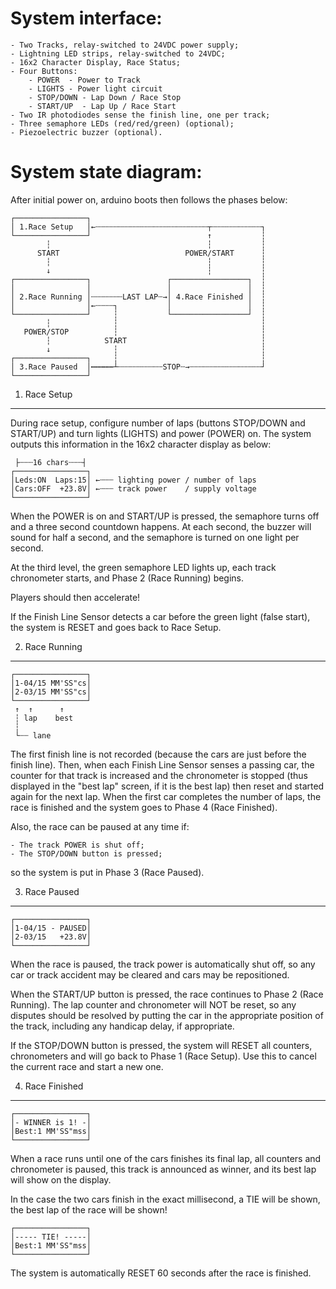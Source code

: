 System interface:
=================

	- Two Tracks, relay-switched to 24VDC power supply;
	- Lightning LED strips, relay-switched to 24VDC;
	- 16x2 Character Display, Race Status;
	- Four Buttons:
		- POWER  - Power to Track
		- LIGHTS - Power light circuit
		- STOP/DOWN - Lap Down / Race Stop
		- START/UP  - Lap Up / Race Start
	- Two IR photodiodes sense the finish line, one per track;
	- Three semaphore LEDs (red/red/green) (optional);
	- Piezoelectric buzzer (optional).



System state diagram:
=====================

After initial power on, arduino boots then follows the phases below:

	┌────────────────┐
	│ 1.Race Setup   │←┄┄┄┄┄┄┄┄┄┄┄┄┄┄┄┄┄┄┄┄┄┄┄┄┄┬┄┄┄┄┄┄┄┄┄┄┄┐
	└────────────────┘                          ↑           ┆
	        ┆                                   ┆           ┆
	      START                            POWER/START      ┆
	        ┆                                   ┆           ┆
	        ↓                                   ┆           ┆
	┌────────────────┐                 ┌─────────────────┐  ┆
	│                │                 │                 │  ┆
	│ 2.Race Running │┄┄┄┄┄┄┄LAST LAP┄→│ 4.Race Finished │  ┆
	│                │←┄┄┄┄┐           │                 │  ┆
	└────────────────┘     ┆           └─────────────────┘  ┆
	        ┆              ┆                                ┆
	   POWER/STOP          ┆                                ┆
	        ┆            START                              ┆
	        ↓              ┆                                ┆
	┌────────────────┐     ┆                                ┆
	│ 3.Race Paused  │┅┅┅┅┅┴┄┄┄┄┄┄┄┄┄┄STOP┄→┄┄┄┄┄┄┄┄┄┄┄┄┄┄┄┄┘
	└────────────────┘


1. Race Setup
-------------

During race setup, configure number of laps (buttons STOP/DOWN and START/UP)
and turn lights (LIGHTS) and power (POWER) on. The system outputs
this information in the 16x2 character display as below:

	 ├┄┄┄16 chars┄┄┄┤
	┌────────────────┐
	│Leds:ON  Laps:15│ ←┄┄┄ lighting power / number of laps
	│Cars:OFF  +23.8V│ ←┄┄┄ track power    / supply voltage
	└────────────────┘

When the POWER is on and START/UP is pressed, the semaphore turns off
and a three second countdown happens. At each second, the buzzer will sound
for half a second, and the semaphore is turned on one light per second.

At the third level, the green semaphore LED lights up,
each track chronometer starts, and Phase 2 (Race Running) begins.

Players should then accelerate!

If the Finish Line Sensor detects a car before the green light (false start),
the system is RESET and goes back to Race Setup.


2. Race Running
---------------

	┌────────────────┐
	│1-04/15 MM'SS"cs│
	│2-03/15 MM'SS"cs│
	└────────────────┘
	 ↑  ↑      ↑
	 ┆ lap    best
	 ┆
	 └┄┄ lane

The first finish line is not recorded (because the cars are just before the finish line).
Then, when each Finish Line Sensor senses a passing car, the counter for that track is increased
and the chronometer is stopped (thus displayed in the "best lap" screen, if it is the best lap)
then reset and started again for the next lap. When the first car completes the number of laps, the race is finished and the system goes to Phase 4
(Race Finished).

Also, the race can be paused at any time if:

	- The track POWER is shut off;
	- The STOP/DOWN button is pressed;

so the system is put in Phase 3 (Race Paused).


3. Race Paused
--------------

	┌────────────────┐
	│1-04/15 - PAUSED│
	│2-03/15   +23.8V│
	└────────────────┘

When the race is paused, the track power is automatically shut off, so
any car or track accident may be cleared and cars may be repositioned.

When the START/UP button is pressed, the race continues to Phase 2 (Race Running).
The lap counter and chronometer will NOT be reset, so any disputes should be resolved
by putting the car in the appropriate position of the track, including any handicap delay,
if appropriate.

If the STOP/DOWN button is pressed, the system will RESET all counters, chronometers and
will go back to Phase 1 (Race Setup). Use this to cancel the current race and start a new one.


4. Race Finished
----------------

	┌────────────────┐
	│- WINNER is 1! -│
	│Best:1 MM'SS"mss│
	└────────────────┘

When a race runs until one of the cars finishes its final lap, all counters and chronometer is
paused, this track is announced as winner, and its best lap will show on the display.

In the case the two cars finish in the exact millisecond, a TIE will be shown, the best lap
of the race will be shown!

	┌────────────────┐
	│----- TIE! -----│
	│Best:1 MM'SS"mss│
	└────────────────┘

The system is automatically RESET 60 seconds after the race is finished.
